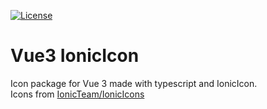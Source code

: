 [![License](https://img.shields.io/github/license/Lenkors/vue3-ionicicon.svg?maxAge=3600)](https://github.com/Lenkors/vue3-ionicicon)

# Vue3 IonicIcon
Icon package for Vue 3 made with typescript and IonicIcon. <br>
Icons from [IonicTeam/IonicIcons](https://github.com/ionic-team/ionicons)


<!-- ## Getting Started
1. Install the package.
- npm
```
npm install --save Lenkors/vue3-ionicicon
```

- Yarn
```
yarn add Lenkors/vue3-ionicicon
``` -->


